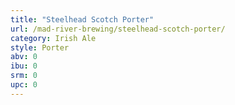 ```yaml
---
title: "Steelhead Scotch Porter"
url: /mad-river-brewing/steelhead-scotch-porter/
category: Irish Ale
style: Porter
abv: 0
ibu: 0
srm: 0
upc: 0
---
```


